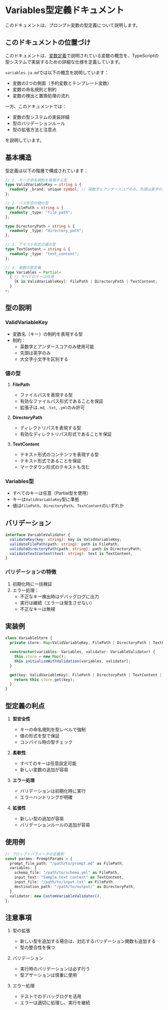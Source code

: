# Variables型定義ドキュメント

このドキュメントは、プロンプト変数の型定義について説明します。

## このドキュメントの位置づけ

このドキュメントは、[変数定義](./variables.ja.md)で説明されている変数の概念を、TypeScriptの型システムで実装するための詳細な仕様を定義しています。

`variables.ja.md`では以下の概念を説明しています：

- 変数の2つの側面（予約変数とテンプレート変数）
- 変数の命名規則と制約
- 変数の検出と置換処理の流れ

一方、このドキュメントでは：

- 変数の型システムの実装詳細
- 型のバリデーションルール
- 型の拡張方法と注意点

を説明しています。

## 基本構造

型定義は以下の階層で構成されています：

```typescript
// 1. キーの命名規則を表現する型
type ValidVariableKey = string & {
  readonly _brand: unique symbol; // 英数字とアンダースコアのみ、先頭は英字の制約
};

// 2. パス形式の値の型
type FilePath = string & {
  readonly _type: "file_path";
};

type DirectoryPath = string & {
  readonly _type: "directory_path";
};

// 3. テキスト形式の値の型
type TextContent = string & {
  readonly _type: "text_content";
};

// 4. 変数の型定義
type Variables = Partial<
  { // すべてのキーは任意
    [K in ValidVariableKey]: FilePath | DirectoryPath | TextContent;
  }
>;
```

## 型の説明

### ValidVariableKey

- 変数名（キー）の制約を表現する型
- 制約：
  - 英数字とアンダースコアのみ使用可能
  - 先頭は英字のみ
  - 大文字小文字を区別する

### 値の型

1. **FilePath**
   - ファイルパスを表現する型
   - 有効なファイルパス形式であることを保証
   - 拡張子は`.md`, `.txt`, `.yml`のみ許可

2. **DirectoryPath**
   - ディレクトリパスを表現する型
   - 有効なディレクトリパス形式であることを保証

3. **TextContent**
   - テキスト形式のコンテンツを表現する型
   - テキスト形式であることを保証
   - マークダウン形式のテキストも含む

### Variables型

- すべてのキーは任意（Partial型を使用）
- キーは`ValidVariableKey`型に準拠
- 値は`FilePath`、`DirectoryPath`、`TextContent`のいずれか

## バリデーション

```typescript
interface VariableValidator {
  validateKey(key: string): key is ValidVariableKey;
  validateFilePath(path: string): path is FilePath;
  validateDirectoryPath(path: string): path is DirectoryPath;
  validateTextContent(text: string): text is TextContent;
}
```

### バリデーションの特徴

1. 初期化時に一括検証
2. エラー処理：
   - 不正なキー検出時はデバッグログに出力
   - 実行は継続（エラーは発生させない）
   - 不正なキーは無視

## 実装例

```typescript
class VariableStore {
  private store: Map<ValidVariableKey, FilePath | DirectoryPath | TextContent>;

  constructor(variables: Variables, validator: VariableValidator) {
    this.store = new Map();
    this.initializeWithValidation(variables, validator);
  }

  get(key: ValidVariableKey): FilePath | DirectoryPath | TextContent | undefined {
    return this.store.get(key);
  }
}
```

## 型定義の利点

1. **型安全性**
   - キーの命名規則を型レベルで強制
   - 値の形式を型で保証
   - コンパイル時の型チェック

2. **柔軟性**
   - すべてのキーは任意設定可能
   - 新しい変数の追加が容易

3. **エラー処理**
   - バリデーションは初期化時に実行
   - エラーハンドリングが明確

4. **拡張性**
   - 新しい型の追加が容易
   - バリデーションルールの追加が容易

## 使用例

```typescript
// プロンプトパラメータの定義例
const params: PromptParams = {
  prompt_file_path: "/path/to/prompt.md" as FilePath,
  variables: {
    schema_file: "/path/to/schema.yml" as FilePath,
    input_text: "Sample text content" as TextContent,
    input_file: "/path/to/input.txt" as FilePath,
    destination_path: "/path/to/output/" as DirectoryPath,
  },
  validator: new CustomVariableValidator(),
};
```

## 注意事項

1. 型の拡張
   - 新しい型を追加する場合は、対応するバリデーション関数も追加する
   - 型の整合性を保つ

2. バリデーション
   - 実行時のバリデーションは必ず行う
   - 型アサーションは慎重に使用

3. エラー処理
   - テストでのデバッグログを活用
   - エラーは適切に処理し、実行を継続

